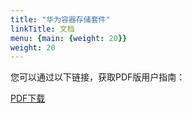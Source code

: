 ```yaml
---
title: "华为容器存储套件"
linkTitle: 文档
menu: {main: {weight: 20}}
weight: 20
---
```


您可以通过以下链接，获取PDF版用户指南：

<a class="btn btn-lg btn-secondary me-3 mb-4" href="https://github.com/Huawei/eSDK_K8S_Plugin/blob/master/docs/eSDK%20Huawei%20Storage%20Kubernetes%20CSI%20Plugins%20V4.5.0%20%E7%94%A8%E6%88%B7%E6%8C%87%E5%8D%97%2002.pdf">
  PDF下载 <i class="fa-solid fa-file-pdf"></i>
</a>
